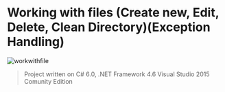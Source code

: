 # Working with files (Create new, Edit, Delete, Clean Directory)(Exception Handling)
![workwithfile](https://cloud.githubusercontent.com/assets/24522089/22097767/39487e52-de3c-11e6-94a9-ecbecbe5d40c.gif)

> Project written on C# 6.0, .NET Framework 4.6 Visual Studio 2015 Comunity Edition
